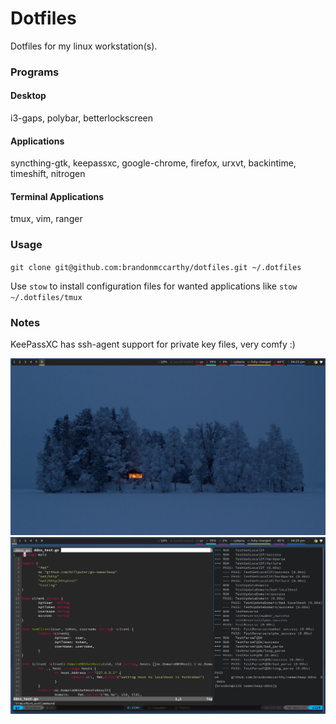 # Dotfiles

Dotfiles for my linux workstation(s).

### Programs

#### Desktop
i3-gaps, polybar, betterlockscreen

#### Applications
syncthing-gtk, keepassxc, google-chrome, firefox, urxvt, backintime, timeshift, nitrogen

#### Terminal Applications
tmux, vim, ranger

### Usage
`git clone git@github.com:brandonmccarthy/dotfiles.git ~/.dotfiles`

Use `stow` to install configuration files for wanted applications like `stow ~/.dotfiles/tmux`

### Notes
KeePassXC has ssh-agent support for private key files, very comfy :)

![Clean Desktop](screenshots/clean.png)
![Busy Desktop](screenshots/busy.png)

